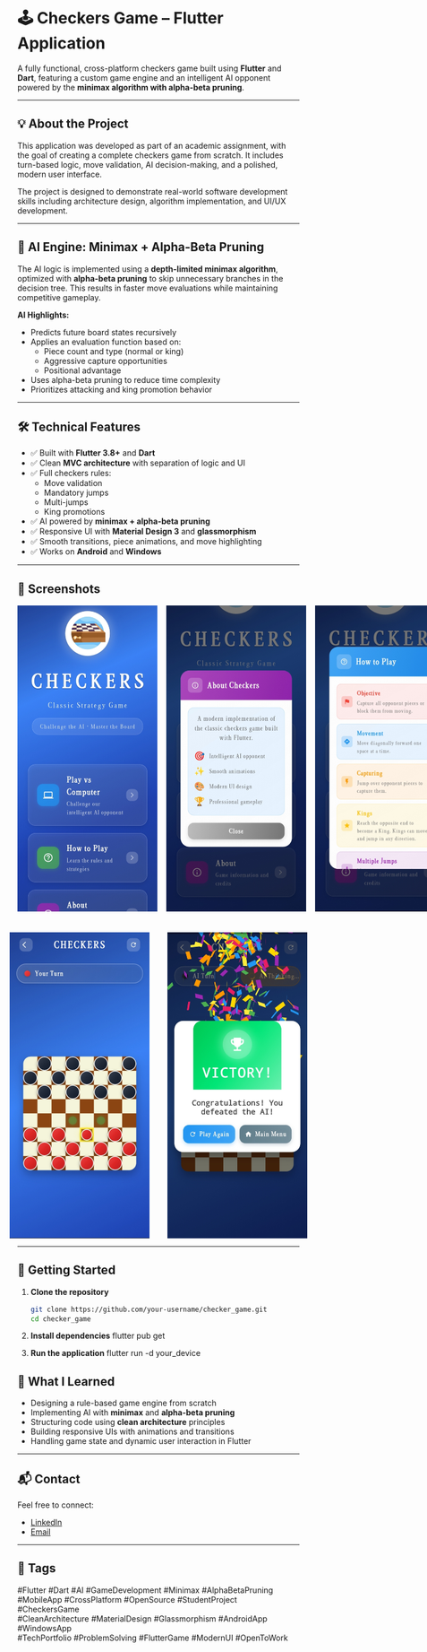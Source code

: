 # 🕹️ Checkers Game – Flutter Application

A fully functional, cross-platform checkers game built using **Flutter** and **Dart**, featuring a custom game engine and an intelligent AI opponent powered by the **minimax algorithm with alpha-beta pruning**.

---

## 💡 About the Project

This application was developed as part of an academic assignment, with the goal of creating a complete checkers game from scratch. It includes turn-based logic, move validation, AI decision-making, and a polished, modern user interface.

The project is designed to demonstrate real-world software development skills including architecture design, algorithm implementation, and UI/UX development.

---

## 🧠 AI Engine: Minimax + Alpha-Beta Pruning

The AI logic is implemented using a **depth-limited minimax algorithm**, optimized with **alpha-beta pruning** to skip unnecessary branches in the decision tree. This results in faster move evaluations while maintaining competitive gameplay.

**AI Highlights:**
- Predicts future board states recursively
- Applies an evaluation function based on:
  - Piece count and type (normal or king)
  - Aggressive capture opportunities
  - Positional advantage
- Uses alpha-beta pruning to reduce time complexity
- Prioritizes attacking and king promotion behavior

---

## 🛠️ Technical Features

- ✅ Built with **Flutter 3.8+** and **Dart**
- ✅ Clean **MVC architecture** with separation of logic and UI
- ✅ Full checkers rules:
  - Move validation
  - Mandatory jumps
  - Multi-jumps
  - King promotions
- ✅ AI powered by **minimax + alpha-beta pruning**
- ✅ Responsive UI with **Material Design 3** and **glassmorphism**
- ✅ Smooth transitions, piece animations, and move highlighting
- ✅ Works on **Android** and **Windows**

---

<h2>📸 Screenshots</h2>

<!-- First row: 3 images -->
<div style="display: flex; justify-content: space-between; gap: 16px;">
  <img src="screenshots/HOME.jpg" alt="Home" width="250">
  <img src="screenshots/ABOUT.jpg" alt="About" width="250">
  <img src="screenshots/How_To_Play.jpg" alt="How To Play" width="250">
</div>

<br/>

<!-- Second row: 2 images centered -->
<div style="display: flex; justify-content: center; gap: 32px; margin-top: 20px;">
  <img src="screenshots/GAME.jpg" alt="Game" width="250">
  <img src="screenshots/VICTORY.jpg" alt="Victory" width="250">
</div>

---

## 🚀 Getting Started

1. **Clone the repository**
   ```bash
   git clone https://github.com/your-username/checker_game.git
   cd checker_game
2. **Install dependencies**
      flutter pub get

3. **Run the application**
      flutter run -d your_device

## 📘 What I Learned

- Designing a rule-based game engine from scratch  
- Implementing AI with **minimax** and **alpha-beta pruning**  
- Structuring code using **clean architecture** principles  
- Building responsive UIs with animations and transitions  
- Handling game state and dynamic user interaction in Flutter  

---

## 📬 Contact

Feel free to connect:

- [LinkedIn](https://www.linkedin.com/in/bershayit)
- [Email](mailto:bershayit@gmail.com)

---

## 🔖 Tags

#Flutter #Dart #AI #GameDevelopment #Minimax #AlphaBetaPruning  
#MobileApp #CrossPlatform #OpenSource #StudentProject #CheckersGame  
#CleanArchitecture #MaterialDesign #Glassmorphism #AndroidApp #WindowsApp  
#TechPortfolio #ProblemSolving #FlutterGame #ModernUI #OpenToWork
